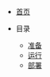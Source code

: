 <!--
 * @Author       : LST-Public
 * @Date         : 2023-07-25 17:04:33
 * @LastEditTime : 2023-07-25 17:12:07
 * @LastEditors  : LST-Public
 * @FilePath     : \miot-pc-switch-bemfa\docs\_navbar.md
 * @Description  : 导航
-->

- [首页](/)

- 目录

  - [准备](README?id=准备工作)
  - [运行](README?id=项目运行)
  - [部署](README?id=项目部署)
